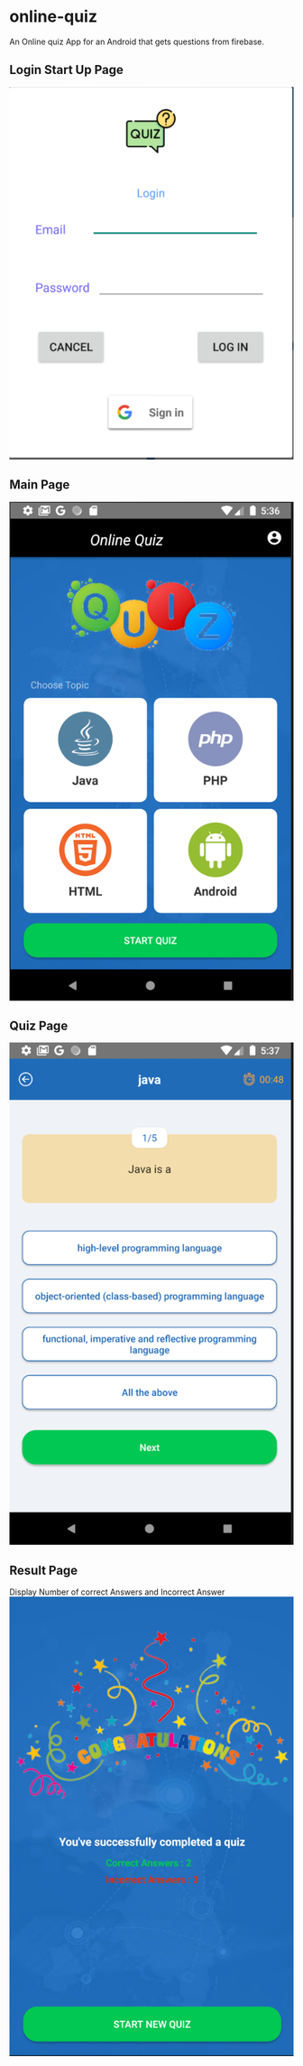 # online-quiz

An Online quiz App for an Android that gets questions from firebase.

## Login Start Up Page
![alt text](./Assets/Login.png)

## Main Page
![alt text](./Assets/MainPage.png)

## Quiz Page
![alt text](./Assets/QuizPage.png)

## Result Page
Display Number of correct Answers and Incorrect Answer
![alt text](./Assets/ResultPage.png)